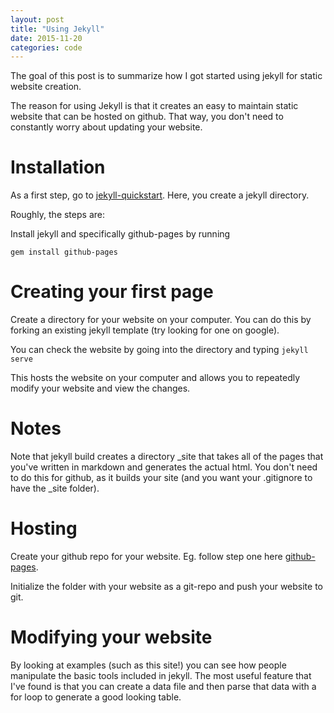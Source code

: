 ```yaml
---
layout: post
title: "Using Jekyll"
date: 2015-11-20
categories: code
---
```


The goal of this post is to summarize how I got started using jekyll for static website creation. 

The reason for using Jekyll is that it creates an easy to maintain 
static website that can be hosted on github. That way, you don't need to 
constantly worry about updating your website. 


# Installation

As a first step, go to [jekyll-quickstart]. Here, you create a jekyll directory.

Roughly, the steps are:

Install jekyll and specifically github-pages by running 

`gem install github-pages`

# Creating your first page

Create a directory for your website on your computer. 
You can do this by forking an existing jekyll template (try looking for one on google). 

You can check the website by going into the directory and typing
`jekyll serve`

This hosts the website on your computer and allows you to repeatedly modify your website and view the changes. 

# Notes



Note that jekyll build creates a directory _site that takes all of the pages that you've written in markdown and generates the actual html.
You don't need to do this for github, as it builds your site (and you want your .gitignore to have the _site folder). 

# Hosting

Create your github repo for your website. Eg. follow step one here [github-pages]. 

Initialize the folder with your website as a git-repo and push your website to git. 

# Modifying your website

By looking at examples (such as this site!) you can see how people manipulate the 
basic tools included in jekyll. The most useful feature that I've found is that
you can create a data file and then parse that data with a for loop to generate
a good looking table. 


[jekyll-quickstart]: http://jekyllrb.com/docs/quickstart/
[github-pages]: https://pages.github.com/